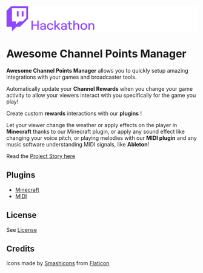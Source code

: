 ![Twitch Channel Points Hackathon](./channel_points_hackathon.png)

# Awesome Channel Points Manager

**Awesome Channel Points Manager** allows you to quickly setup amazing integrations with your games and broadcaster tools.

Automatically update your **Channel Rewards** when you change your game activity to allow your viewers interact with you specifically for the game you play!

Create custom **rewards** interactions with our **plugins** !

Let your viewer change the weather or apply effects on the player in **Minecraft** thanks to our Minecraft plugin, or apply any sound effect like changing your voice pitch, or playing melodies with our **MIDI plugin** and any music software understanding MIDI signals, like **Ableton**!

Read the [Project Story here](./STORY.md)

## Plugins

- [Minecraft](./docs/plugins/Minecraft.md)
- [MIDI](./docs/plugins/MIDI.md)

## License

See [License](LICENSE)

## Credits

Icons made by [Smashicons](https://www.flaticon.com/authors/smashicons) from [Flaticon](www.flaticon.com)
